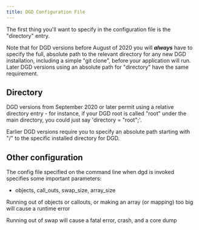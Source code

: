 ```yaml
---
title: DGD Configuration File
---
```


The first thing you'll want to specify in the configuration file is the "directory" entry.

Note that for DGD versions before August of 2020 you will ***always*** have to specify the full, absolute path to the relevant directory for any new DGD installation, including a simple "git clone", before your application will run. Later DGD versions using an absolute path for "directory" have the same requirement.

## Directory

DGD versions from September 2020 or later permit using a relative directory entry - for instance, if your DGD root is called "root" under the main directory, you could just say 'directory = "root";'.

Earlier DGD versions require you to specify an absolute path starting with "/" to the specific installed directory for DGD.

## Other configuration

The config file specified on the command line when dgd is invoked specifies some important parameters:

* objects, call\_outs, swap\_size, array\_size

Running out of objects or callouts, or making an array (or mapping) too big will cause a runtime error

Running out of swap will cause a fatal error, crash, and a core dump
